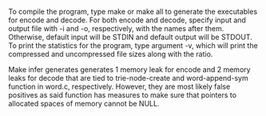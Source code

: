 To compile the program, type make or make all to generate the executables for
encode and decode. For both encode and decode, specify input and output file
with -i and -o, respectively, with the names after them. Otherwise, default
input will be STDIN and default output will be STDOUT. To print the statistics
for the program, type argument -v, which will print the compressed and
uncompressed file sizes along with the ratio.

Make infer generates generates 1 memory leak for encode and 2 memory leaks for
decode that are tied to trie-node-create and word-append-sym function in word.c,
respectively. However, they are most likely false positives as said 
function has measures to make sure that pointers to allocated spaces of memory 
cannot be NULL.

